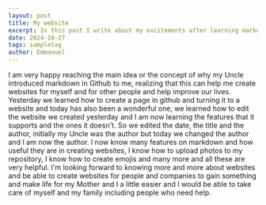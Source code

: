 ```yaml
---
layout: post
title: My website
excerpt: In this post I write about my excitements after learning markdown and how to turn markdown pages into a website. 
date: 2024-10-27
tags: sampletag
author: Emmanuel
---
```


I am very happy reaching the main idea or the concept of why my Uncle introduced markdown in Github to me, realizing that this can help me create websites for myself and for other people and help improve our lives.
Yesterday we learned how to create a page in github and turning it to a website and today has also been a wonderful one, we learned how to edit the website we created yesterday and I am now learning the features that it supports and the ones it doesn't.
So we edited the date, the title and the author, initially my Uncle was the author but today we changed the author and I am now the author. I now know many features on markdown and how useful they are in creating websites, I know how to upload photos to my repository, I know how to create emojis and many more and all these are very helpful.
I'm looking forward to knowing more and more about websites and be able to create websites for people and companies to gain something and make life for my Mother and I a little easier and I would be able to take care of myself and my family including people who need help.


